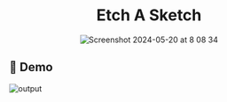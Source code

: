 <h1 align="center">
  Etch A Sketch
  <br>
</h1>

<div align="center">
  <img src="https://github.com/Recursion-Group-K/sketch/assets/66197642/ad5c6a23-64dd-4b0e-9985-580609c9e57e" alt="Screenshot 2024-05-20 at 8 08 34">
</div>

## 🎨 Demo

![output](https://github.com/Recursion-Group-K/sketch/assets/66197642/7cf50fb7-c1bc-44d5-9295-ac27421384b7)

